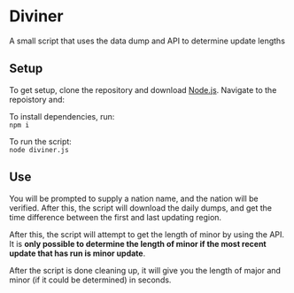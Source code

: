 # Diviner
A small script that uses the data dump and API to determine update lengths  

## Setup  
To get setup, clone the repository and download [Node.js](https://nodejs.org/en/). Navigate to the repoistory and:  

To install dependencies, run:  
`npm i`  

To run the script:  
`node diviner.js`  

## Use  
You will be prompted to supply a nation name, and the nation will be verified. After this, the script will download the daily dumps, and get the time difference between the first and last updating region.  

After this, the script will attempt to get the length of minor by using the API. It is **only possible to determine the length of minor if the most recent update that has run is minor update**.  

After the script is done cleaning up, it will give you the length of major and minor (if it could be determined) in seconds.
